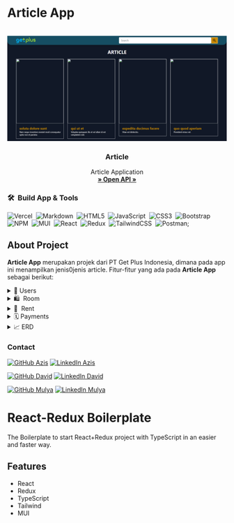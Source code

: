 # Article App

<!-- PROJECT LOGO -->
<br/>
<div align="center">
<!--  mengarah ke repo  -->
  <a href="https://github.com/wulandaridewi69/mini-project-react-redux">
    <img src="https://github.com/wulandaridewi69/mini-project-react-redux/blob/develop/src/assets/cover.png" >
  </a>

<h3 align="center">Article</h3>

  <p align="center">
    Article Application
    <br />
    <a href="https://62d5368fd4406e5235558a46.mockapi.io/"><strong>» Open API »</strong></a>
    <br />
  </p>
</div>


### 🛠 &nbsp;Build App & Tools

![Vercel](https://img.shields.io/badge/vercel-%23000000.svg?style=for-the-badge&logo=vercel&logoColor=white)&nbsp;
![Markdown](https://img.shields.io/badge/markdown-%23000000.svg?style=for-the-badge&logo=markdown&logoColor=white)&nbsp; 
![HTML5](https://img.shields.io/badge/html5-%23E34F26.svg?style=for-the-badge&logo=html5&logoColor=white)&nbsp;
![JavaScript](https://img.shields.io/badge/javascript-%23323330.svg?style=for-the-badge&logo=javascript&logoColor=%23F7DF1E)&nbsp;
![CSS3](https://img.shields.io/badge/css3-%231572B6.svg?style=for-the-badge&logo=css3&logoColor=white)&nbsp;
![Bootstrap](https://img.shields.io/badge/bootstrap-%23563D7C.svg?style=for-the-badge&logo=bootstrap&logoColor=white)&nbsp;
![NPM](https://img.shields.io/badge/NPM-%23000000.svg?style=for-the-badge&logo=npm&logoColor=white)&nbsp;
![MUI](https://img.shields.io/badge/MUI-%230081CB.svg?style=for-the-badge&logo=material-ui&logoColor=white)&nbsp;
![React](https://img.shields.io/badge/react-%2320232a.svg?style=for-the-badge&logo=react&logoColor=%2361DAFB)&nbsp;
![Redux](https://img.shields.io/badge/redux-%23593d88.svg?style=for-the-badge&logo=redux&logoColor=white)&nbsp;
![TailwindCSS](https://img.shields.io/badge/tailwindcss-%2338B2AC.svg?style=for-the-badge&logo=tailwind-css&logoColor=white)&nbsp;
![Postman](https://img.shields.io/badge/Postman-FF6C37?style=for-the-badge&logo=postman&logoColor=white);

## About Project
**Article App** merupakan projek dari PT Get Plus Indonesia, dimana pada app ini menampilkan jenis0jenis article. Fitur-fitur yang ada pada **Article App** sebagai berikut:

<div>
      <details>
<summary>🙎 Users</summary>
  
  <!---
  | Command | Description |
| --- | --- |
  --->
  
 Endpoint User terdapat fitur untuk membuat Login agar dapat mengakses berbagai artikel di Article App, 
 selain itu terdapat fitur Comment berfungsi untuk memberi feedback pada article yang dibaca serta dapat melakukan delete feedback.
 
<div>
  
| Feature User | Endpoint | Param | JWT Token | Fungsi |
| --- | --- | --- | --- | --- |
| POST | /signup  | - | NO | Melakukan proses registrasi user |
| POST | /login | - | NO | Melakukan proses login user |
| GET | /users | - | YES | Mendapatkan informasi daftar user terdaftar |
| PUT | /users | - | YES | Melakukan update profile user yang sedang login | 
| DEL | /users | - | YES | Menghapus user yang sedang login |

</details>  

<details>
<summary>🛍 &nbsp;Room</summary>
  
  <!---
  | Command | Description |
| --- | --- |
  --->
  
Pada Room ini user dapat melihat beberapa daftar ruangan dan detail ruangan yang disewakan. Selain itu User juga dapat membuat profile ruangan sendiri yang nantinya akan disewakan. Terdapat beberapa fitur tambahan pada **Room** ini, yaitu *facility* dan *categories* yang bertujuan untuk mengelompokkan ruangan dengan berdasarkan kategori dan menampikan fasilitas yang ada pada ruangan tersebut. Sehingga memudahkan User untuk menentukan pilihan ketika hendak menyewa ruangan.
  
| Feature Products | Endpoint | Param | JWT Token | Fungsi |
| --- | --- | --- | --- | --- |
| POST | /rooms  | - | YES | Membuat rooms profile baru |
| GET | /rooms | - | YES | Mendapatkan informasi seluruh product user yang sedang login |
| GET | /rooms/:id | id | NO | Mendapatkan informasi rooms berdasarkan id-rooms |
| PUT | /rooms | - | YES | Melakukan update profile informasi room |
| GET | /user/rooms | id | NO | Mendapatkan informasi rooms yang terlah dibuat oleh user. |
| DEL | /rooms/:id | id | YES | Melakukan delete rooms tertentu berdasarkan id rooms |

</details>


<details>
<summary>🛒 &nbsp;Rent</summary>
  
  <!---
  | Command | Description |
| --- | --- |
  --->
Cart merupakan fitur untuk menampung berbagai product yang akan dibeli oleh user, adapun fiturnya ada GET dimana user bisa melihat barang apa aja yang ada di dalam keranjang, ada fitur history dimana user bisa melihat jumlah product yang sudah dibayar.
  
| Feature cart | Endpoint | Param | JWT Token | Fungsi |
| --- | --- | --- | --- | --- |
| POST | /rents | - | YES | Melakukan sewa pada sebuah rooms |
| GET | /rents | - | YES | Mendapatkan informasi sewa yang telah dilakukan |

</details>

<details>
<summary>🗓&nbsp;Payments</summary>
  
  <!---
  | Command | Description |
| --- | --- |
  --->
Merupakan fitur untuk dimana user melakukan pembayaran sesuai sewa room yang dipilih. Mode pembayaran ini menggunakan payment gateway yang disediakan oleh xendit, payment_method yang digunakan pada MN-Room yaitu pembayaran melalui BANK BCA dan BNI. 
  
| Feature booking | Endpoint | Param | JWT Token | Fungsi |
| --- | --- | --- | --- | --- |
| GET | /payments | id | YES | Mendapatkan informasi pembayaran berdasarkan rent id |
| POST | /payments/status | - | NO | Membuat pembayaran sewa ruang |

</details>


<details>
<summary>📈&nbsp;ERD</summary>
<img src="./erd/ERD-MNroom.jpg">
</details>  

### Contact

[![GitHub Azis](https://img.shields.io/badge/-Azis-white?style=flat&logo=github&logoColor=black)](https://github.com/mohamadazisadnan)
[![LinkedIn Azis](https://img.shields.io/badge/-Azis-blue?style=flat&logo=linkedin)](https://www.linkedin.com/in/azisadnn/)

[![GitHub David](https://img.shields.io/badge/-David-white?style=flat&logo=github&logoColor=black)](https://github.com/davidwah)
[![LinkedIn David](https://img.shields.io/badge/-David-blue?style=flat&logo=linkedin)](https://www.linkedin.com/in/david-wahyu-pratomo/)

[![GitHub Mulya](https://img.shields.io/badge/-Mulya-white?style=flat&logo=github&logoColor=black)](https://github.com/mulyanurdin10)
[![LinkedIn Mulya](https://img.shields.io/badge/-Mulya-blue?style=flat&logo=linkedin)](https://www.linkedin.com/in/mulya-nurdin-473807246/)


# React-Redux Boilerplate

The Boilerplate to start React+Redux project with TypeScript in an easier and faster way. 

## Features

- React
- Redux
- TypeScript
- Tailwind
- MUI
